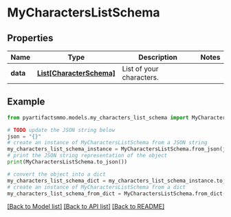 # MyCharactersListSchema


## Properties

Name | Type | Description | Notes
------------ | ------------- | ------------- | -------------
**data** | [**List[CharacterSchema]**](CharacterSchema.md) | List of your characters. | 

## Example

```python
from pyartifactsmmo.models.my_characters_list_schema import MyCharactersListSchema

# TODO update the JSON string below
json = "{}"
# create an instance of MyCharactersListSchema from a JSON string
my_characters_list_schema_instance = MyCharactersListSchema.from_json(json)
# print the JSON string representation of the object
print(MyCharactersListSchema.to_json())

# convert the object into a dict
my_characters_list_schema_dict = my_characters_list_schema_instance.to_dict()
# create an instance of MyCharactersListSchema from a dict
my_characters_list_schema_from_dict = MyCharactersListSchema.from_dict(my_characters_list_schema_dict)
```
[[Back to Model list]](../README.md#documentation-for-models) [[Back to API list]](../README.md#documentation-for-api-endpoints) [[Back to README]](../README.md)


